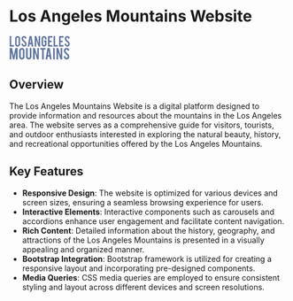 # Los Angeles Mountains Website
![Los Angeles Mountains](/images/LAMountains.png)




## Overview

The Los Angeles Mountains Website is a digital platform designed to provide information and resources about the mountains in the Los Angeles area. The website serves as a comprehensive guide for visitors, tourists, and outdoor enthusiasts interested in exploring the natural beauty, history, and recreational opportunities offered by the Los Angeles Mountains.

## Key Features

- **Responsive Design**: The website is optimized for various devices and screen sizes, ensuring a seamless browsing experience for users.
- **Interactive Elements**: Interactive components such as carousels and accordions enhance user engagement and facilitate content navigation.
- **Rich Content**: Detailed information about the history, geography, and attractions of the Los Angeles Mountains is presented in a visually appealing and organized manner.
- **Bootstrap Integration**: Bootstrap framework is utilized for creating a responsive layout and incorporating pre-designed components.
- **Media Queries**: CSS media queries are employed to ensure consistent styling and layout across different devices and screen resolutions.
